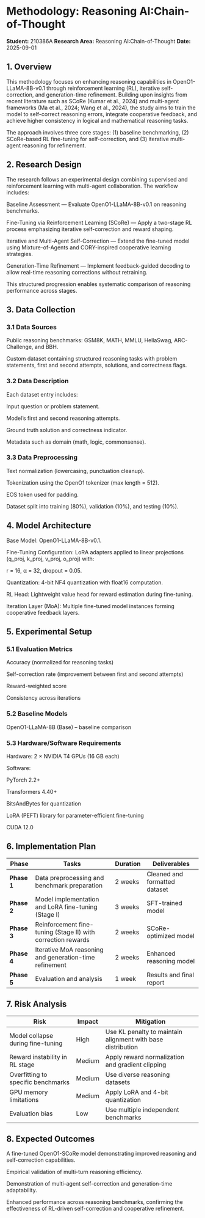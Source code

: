 # Methodology: Reasoning AI:Chain-of-Thought

**Student:** 210386A
**Research Area:** Reasoning AI:Chain-of-Thought
**Date:** 2025-09-01

## 1. Overview
This methodology focuses on enhancing reasoning capabilities in OpenO1-LLaMA-8B-v0.1 through reinforcement learning (RL), iterative self-correction, and generation-time refinement. Building upon insights from recent literature such as SCoRe (Kumar et al., 2024) and multi-agent frameworks (Ma et al., 2024; Wang et al., 2024), the study aims to train the model to self-correct reasoning errors, integrate cooperative feedback, and achieve higher consistency in logical and mathematical reasoning tasks.

The approach involves three core stages: (1) baseline benchmarking, (2) SCoRe-based RL fine-tuning for self-correction, and (3) iterative multi-agent reasoning for refinement.
## 2. Research Design

The research follows an experimental design combining supervised and reinforcement learning with multi-agent collaboration. The workflow includes:

Baseline Assessment — Evaluate OpenO1-LLaMA-8B-v0.1 on reasoning benchmarks.

Fine-Tuning via Reinforcement Learning (SCoRe) — Apply a two-stage RL process emphasizing iterative self-correction and reward shaping.

Iterative and Multi-Agent Self-Correction — Extend the fine-tuned model using Mixture-of-Agents and CORY-inspired cooperative learning strategies.

Generation-Time Refinement — Implement feedback-guided decoding to allow real-time reasoning corrections without retraining.

This structured progression enables systematic comparison of reasoning performance across stages.

## 3. Data Collection

### 3.1 Data Sources
Public reasoning benchmarks: GSM8K, MATH, MMLU, HellaSwag, ARC-Challenge, and BBH.

Custom dataset containing structured reasoning tasks with problem statements, first and second attempts, solutions, and correctness flags.

### 3.2 Data Description
Each dataset entry includes:

Input question or problem statement.

Model’s first and second reasoning attempts.

Ground truth solution and correctness indicator.

Metadata such as domain (math, logic, commonsense).
### 3.3 Data Preprocessing
Text normalization (lowercasing, punctuation cleanup).

Tokenization using the OpenO1 tokenizer (max length = 512).

EOS token used for padding.

Dataset split into training (80%), validation (10%), and testing (10%).

## 4. Model Architecture

Base Model: OpenO1-LLaMA-8B-v0.1.

Fine-Tuning Configuration: LoRA adapters applied to linear projections (q_proj, k_proj, v_proj, o_proj) with:

r = 16, α = 32, dropout = 0.05.

Quantization: 4-bit NF4 quantization with float16 computation.

RL Head: Lightweight value head for reward estimation during fine-tuning.

Iteration Layer (MoA): Multiple fine-tuned model instances forming cooperative feedback layers.
## 5. Experimental Setup

### 5.1 Evaluation Metrics
Accuracy (normalized for reasoning tasks)

Self-correction rate (improvement between first and second attempts)

Reward-weighted score

Consistency across iterations

### 5.2 Baseline Models
OpenO1-LLaMA-8B (Base) – baseline comparison

### 5.3 Hardware/Software Requirements
Hardware: 2 × NVIDIA T4 GPUs (16 GB each)

Software:

PyTorch 2.2+

Transformers 4.40+

BitsAndBytes for quantization

LoRA (PEFT) library for parameter-efficient fine-tuning

CUDA 12.0

## 6. Implementation Plan

| Phase       | Tasks                                                        | Duration | Deliverables                  |
| ----------- | ------------------------------------------------------------ | -------- | ----------------------------- |
| **Phase 1** | Data preprocessing and benchmark preparation                 | 2 weeks  | Cleaned and formatted dataset |
| **Phase 2** | Model implementation and LoRA fine-tuning (Stage I)          | 3 weeks  | SFT-trained model             |
| **Phase 3** | Reinforcement fine-tuning (Stage II) with correction rewards | 2 weeks  | SCoRe-optimized model         |
| **Phase 4** | Iterative MoA reasoning and generation-time refinement       | 2 weeks  | Enhanced reasoning model      |
| **Phase 5** | Evaluation and analysis                                      | 1 week   | Results and final report      |


## 7. Risk Analysis

| Risk                               | Impact | Mitigation                                                  |
| ---------------------------------- | ------ | ----------------------------------------------------------- |
| Model collapse during fine-tuning  | High   | Use KL penalty to maintain alignment with base distribution |
| Reward instability in RL stage     | Medium | Apply reward normalization and gradient clipping            |
| Overfitting to specific benchmarks | Medium | Use diverse reasoning datasets                              |
| GPU memory limitations             | Medium | Apply LoRA and 4-bit quantization                           |
| Evaluation bias                    | Low    | Use multiple independent benchmarks                         |


## 8. Expected Outcomes

A fine-tuned OpenO1-SCoRe model demonstrating improved reasoning and self-correction capabilities.

Empirical validation of multi-turn reasoning efficiency.

Demonstration of multi-agent self-correction and generation-time adaptability.

Enhanced performance across reasoning benchmarks, confirming the effectiveness of RL-driven self-correction and cooperative refinement.

